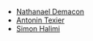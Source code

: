 - [Nathanael Demacon](https://github.com/quantumsheep)
- [Antonin Texier](https://github.com/NenetteGit)
- [Simon Halimi](https://github.com/Simonpo95)
